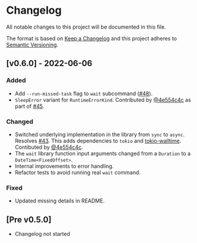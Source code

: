# Changelog
All notable changes to this project will be documented in this file.

The format is based on [Keep a Changelog](http://keepachangelog.com/en/1.0.0/)
and this project adheres to [Semantic Versioning](https://semver.org/spec/v2.0.0.html).

## [v0.6.0] - 2022-06-06
### Added
- Add `--run-missed-task` flag to `wait` subcommand ([#48](https://github.com/mfreeborn/heliocron/pull/48)).
- `SleepError` variant for `RuntimeErrorKind`. Contributed by [@4e554c4c](https://github.com/4e554c4c) as part of [#45](https://github.com/mfreeborn/heliocron/pull/45).

### Changed
- Switched underlying implementation in the library from `sync` to `async`. Resolves [#43](https://github.com/mfreeborn/heliocron/issues/43). This adds dependencies to `tokio` and [tokio-walltime](https://crates.io/crates/tokio-walltime). Contibuted by [@4e554c4c](https://github.com/4e554c4c).
- The `wait` library function input arguments changed from a `Duration` to a `DateTime<FixedOffset>`.
- Internal improvements to error handling.
- Refactor tests to avoid running real `wait` command.

### Fixed
- Updated missing details in README.

## [Pre v0.5.0]
- Changelog not started